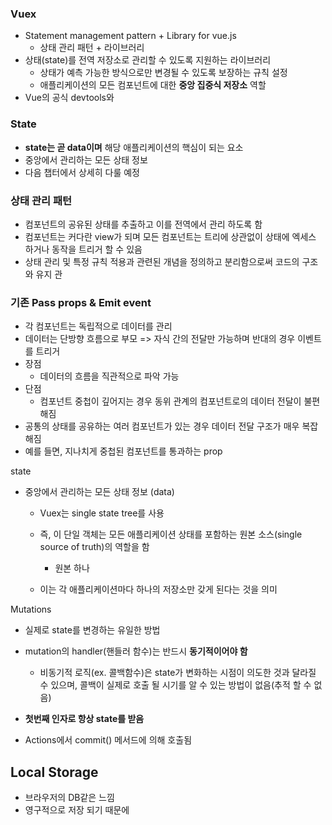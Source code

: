 ### Vuex

- Statement management pattern + Library for vue.js
  - 상태 관리 패턴 + 라이브러리
- 상태(state)를 전역 저장소로 관리할 수 있도록 지원하는 라이브러리
  - 상태가 예측 가능한 방식으로만 변경될 수 있도록 보장하는 규칙 설정
  - 애플리케이션의 모든 컴포넌트에 대한 **중앙 집중식 저장소** 역할
- Vue의 공식 devtools와



### State

- **state는 곧 data이며** 해당 애플리케이션의 핵심이 되는 요소
- 중앙에서 관리하는 모든 상태 정보
- 다음 챕터에서 상세히 다룰 예정



### 상태 관리 패턴

- 컴포넌트의 공유된 상태를 추출하고 이를 전역에서 관리 하도록 함
- 컴포넌트는 커다란 view가 되며 모든 컴포넌트는 트리에 상관없이 상태에 엑세스 하거나 동작을 트리거 할 수 있음
- 상태 관리 및 특정 규칙 적용과 관련된 개념을 정의하고 분리함으로써 코드의 구조와 유지 관



### 기존  Pass props & Emit event

- 각 컴포넌트는 독립적으로 데이터를 관리
- 데이터는 단방향 흐름으로 부모 => 자식 간의 전달만 가능하며 반대의 경우 이벤트를 트리거
- 장점
  - 데이터의 흐름을 직관적으로 파악 가능
- 단점
  - 컴포넌트 중첩이 깊어지는 경우 동위 관계의 컴포넌트로의 데이터 전달이 불편해짐
- 공통의 상태를 공유하는 여러 컴포넌트가 있는 경우 데이터 전달 구조가 매우 복잡해짐
- 예를 들면, 지나치게 중첩된 컴포넌트를 통과하는 prop





state

- 중앙에서 관리하는 모든 상태 정보 (data)

  - Vuex는 single state tree를 사용
  - 즉, 이 단일 객체는 모든 애플리케이션 상태를 포함하는 원본 소스(single source of truth)의 역할을 함
    - 원본 하나

  - 이는 각 애플리케이션마다 하나의 저장소만 갖게 된다는 것을 의미



Mutations

- 실제로 state를 변경하는 유일한 방법
- mutation의 handler(핸들러 함수)는 반드시 **동기적이어야 함**
  - 비동기적 로직(ex. 콜백함수)은 state가 변화하는 시점이 의도한 것과 달라질 수 있으며, 콜백이 실제로 호출 될 시기를 알 수 있는 방법이 없음(추적 할 수 없음)

- **첫번째 인자로 항상 state를 받음**
- Actions에서 commit() 메서드에 의해 호출됨





## Local Storage

- 브라우저의 DB같은 느낌
- 영구적으로 저장 되기 때문에
